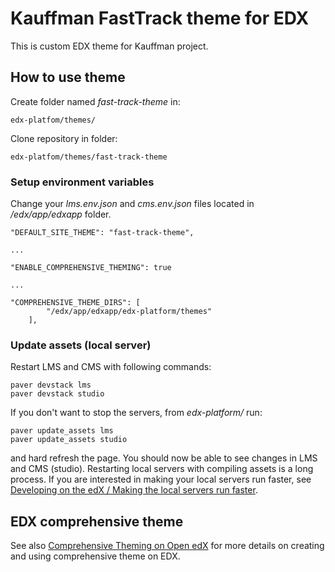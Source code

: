 # Kauffman FastTrack theme for EDX

This is custom EDX theme for Kauffman project. 

## How to use theme

Create folder named *fast-track-theme* in:
```
edx-platfom/themes/
```

Clone repository in folder:

```
edx-platfom/themes/fast-track-theme
```

### Setup environment variables

Change your *lms.env.json* and *cms.env.json* files located in */edx/app/edxapp* folder.

```
"DEFAULT_SITE_THEME": "fast-track-theme",

...

"ENABLE_COMPREHENSIVE_THEMING": true

...

"COMPREHENSIVE_THEME_DIRS": [
        "/edx/app/edxapp/edx-platform/themes"
    ],
```
### Update assets (local server)

Restart LMS and CMS with following commands:
```
paver devstack lms
paver devstack studio
```

If you don't want to stop the servers, from *edx-platform/* run:
```
paver update_assets lms
paver update_assets studio
```
and hard refresh the page. You should now be able to see changes in LMS and CMS (studio).
Restarting local servers with compiling assets is a long process. If you are interested in making your local servers run faster, see [Developing on the edX / Making the local servers run faster](https://github.com/edx/edx-platform/wiki/Developing-on-the-edX-Developer-Stack#making-the-local-servers-run-faster).

## EDX comprehensive theme

See also [Comprehensive Theming on Open edX](https://dehamzah.com/openedx/comprehensive-theming-on-openedx/) for more details on creating and using comprehensive theme on EDX.
